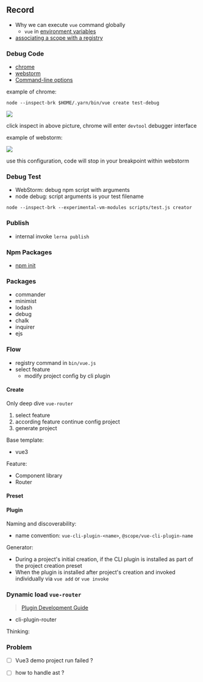 ## Record

* Why we can execute `vue` command globally
  * `vue` in [environment variables](https://ss64.com/osx/syntax-env_vars.html)
* [associating a scope with a registry](https://docs.npmjs.com/cli/v8/using-npm/scope#associating-a-scope-with-a-registry)

### Debug Code

* [chrome](https://nodejs.org/en/docs/guides/debugging-getting-started/#chrome-devtools-55-microsoft-edge)
* [webstorm](https://nodejs.org/en/docs/guides/debugging-getting-started/#jetbrains-webstorm-and-other-jetbrains-ides)
* [Command-line options](https://nodejs.org/en/docs/guides/debugging-getting-started/#command-line-options)

example of chrome:

```shell
node --inspect-brk $HOME/.yarn/bin/vue create test-debug
```
![](https://cdn.jsdelivr.net/gh/wangkaiwd/drawing-bed/202205221656656.png)

click inspect in above picture, chrome will enter `devtool` debugger interface

example of webstorm:

![](https://cdn.jsdelivr.net/gh/wangkaiwd/drawing-bed/202205221719093.png)

use this configuration, code will stop in your breakpoint within webstorm

### Debug Test

* WebStorm: debug npm script with arguments
* node debug: script arguments is your test filename
```shell
node --inspect-brk --experimental-vm-modules scripts/test.js creator
```
### Publish

* internal invoke `lerna publish`

### Npm Packages

* [npm init](https://docs.npmjs.com/cli/v8/commands/npm-init)

### Packages
* commander
* minimist
* lodash
* debug
* chalk
* inquirer
* ejs

### Flow

* registry command in `bin/vue.js`
* select feature
  * modify project config by cli plugin  


#### Create

Only deep dive `vue-router`

1. select feature
2. according feature continue config project
3. generate project

Base template:

* vue3

Feature:

* Component library
* Router

#### Preset

#### Plugin

Naming and discoverability:
* name convention: `vue-cli-plugin-<name>`, `@scope/vue-cli-plugin-name`

Generator:
* During a project's initial creation, if the CLI plugin is installed as part of the project creation preset
* When the plugin is installed after project's creation and invoked individually via `vue add` or `vue invoke`

### Dynamic load `vue-router`
> [Plugin Development Guide](https://cli.vuejs.org/dev-guide/plugin-dev.html#plugin-development-guide)

* cli-plugin-router

Thinking: 

### Problem
- [ ] Vue3 demo project run failed ?
- [ ] how to handle ast ?


